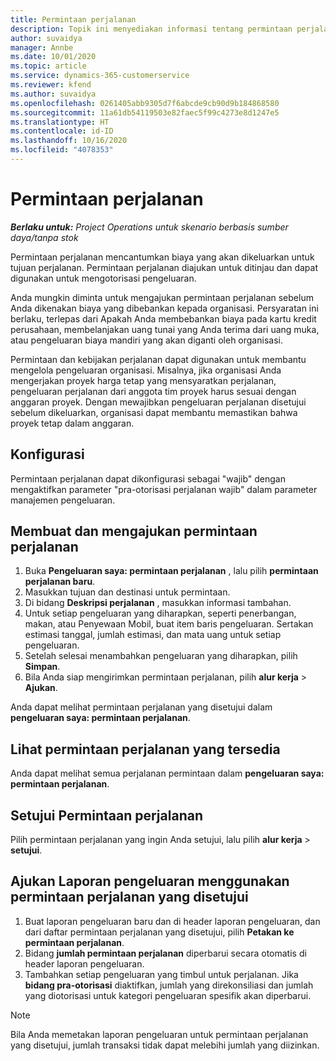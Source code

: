```yaml
---
title: Permintaan perjalanan
description: Topik ini menyediakan informasi tentang permintaan perjalanan.
author: suvaidya
manager: Annbe
ms.date: 10/01/2020
ms.topic: article
ms.service: dynamics-365-customerservice
ms.reviewer: kfend
ms.author: suvaidya
ms.openlocfilehash: 0261405abb9305d7f6abcde9cb90d9b184868580
ms.sourcegitcommit: 11a61db54119503e82faec5f99c4273e8d1247e5
ms.translationtype: HT
ms.contentlocale: id-ID
ms.lasthandoff: 10/16/2020
ms.locfileid: "4078353"
---
```

# <a name="travel-requisitions"></a>Permintaan perjalanan

_**Berlaku untuk:** Project Operations untuk skenario berbasis sumber daya/tanpa stok_

Permintaan perjalanan mencantumkan biaya yang akan dikeluarkan untuk tujuan perjalanan. Permintaan perjalanan diajukan untuk ditinjau dan dapat digunakan untuk mengotorisasi pengeluaran.

Anda mungkin diminta untuk mengajukan permintaan perjalanan sebelum Anda dikenakan biaya yang dibebankan kepada organisasi. Persyaratan ini berlaku, terlepas dari Apakah Anda membebankan biaya pada kartu kredit perusahaan, membelanjakan uang tunai yang Anda terima dari uang muka, atau pengeluaran biaya mandiri yang akan diganti oleh organisasi.

Permintaan dan kebijakan perjalanan dapat digunakan untuk membantu mengelola pengeluaran organisasi. Misalnya, jika organisasi Anda mengerjakan proyek harga tetap yang mensyaratkan perjalanan, pengeluaran perjalanan dari anggota tim proyek harus sesuai dengan anggaran proyek. Dengan mewajibkan pengeluaran perjalanan disetujui sebelum dikeluarkan, organisasi dapat membantu memastikan bahwa proyek tetap dalam anggaran.

## <a name="configuration"></a>Konfigurasi 

Permintaan perjalanan dapat dikonfigurasi sebagai "wajib" dengan mengaktifkan parameter "pra-otorisasi perjalanan wajib" dalam parameter manajemen pengeluaran. 

## <a name="create-and-submit-a-travel-requisition"></a>Membuat dan mengajukan permintaan perjalanan

1. Buka **Pengeluaran saya: permintaan perjalanan** , lalu pilih **permintaan perjalanan baru**.
2. Masukkan tujuan dan destinasi untuk permintaan.
3. Di bidang  **Deskripsi perjalanan** , masukkan informasi tambahan. 
4. Untuk setiap pengeluaran yang diharapkan, seperti penerbangan, makan, atau Penyewaan Mobil, buat item baris pengeluaran. Sertakan estimasi tanggal, jumlah estimasi, dan mata uang untuk setiap pengeluaran. 
5. Setelah selesai menambahkan pengeluaran yang diharapkan, pilih **Simpan**.
6. Bila Anda siap mengirimkan permintaan perjalanan, pilih **alur kerja** > **Ajukan**.

Anda dapat melihat permintaan perjalanan yang disetujui dalam **pengeluaran saya: permintaan perjalanan**. 

## <a name="view-available-travel-requisitions"></a>Lihat permintaan perjalanan yang tersedia

Anda dapat melihat semua perjalanan permintaan dalam **pengeluaran saya: permintaan perjalanan**.

## <a name="approve-travel-requisitions"></a>Setujui Permintaan perjalanan

Pilih permintaan perjalanan yang ingin Anda setujui, lalu pilih **alur kerja** > **setujui**.  

## <a name="submit-an-expense-report-using-your-approved-travel-requisition"></a>Ajukan Laporan pengeluaran menggunakan permintaan perjalanan yang disetujui

1. Buat laporan pengeluaran baru dan di header laporan pengeluaran, dan dari daftar permintaan perjalanan yang disetujui, pilih **Petakan ke permintaan perjalanan**.
2. Bidang **jumlah permintaan perjalanan** diperbarui secara otomatis di header laporan pengeluaran.
3. Tambahkan setiap pengeluaran yang timbul untuk perjalanan. Jika **bidang pra-otorisasi** diaktifkan, jumlah yang direkonsiliasi dan jumlah yang diotorisasi untuk kategori pengeluaran spesifik akan diperbarui.

> [!NOTE]
> Bila Anda memetakan laporan pengeluaran untuk permintaan perjalanan yang disetujui, jumlah transaksi tidak dapat melebihi jumlah yang diizinkan. 
